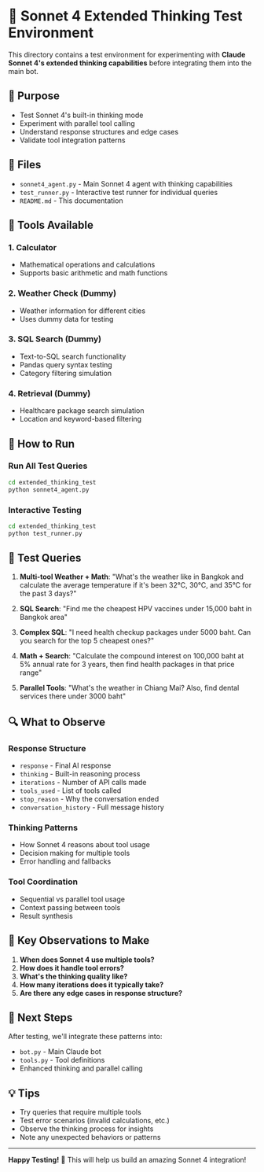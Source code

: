# 🧠 Sonnet 4 Extended Thinking Test Environment

This directory contains a test environment for experimenting with **Claude Sonnet 4's extended thinking capabilities** before integrating them into the main bot.

## 🎯 Purpose

- Test Sonnet 4's built-in thinking mode
- Experiment with parallel tool calling
- Understand response structures and edge cases
- Validate tool integration patterns

## 📁 Files

- `sonnet4_agent.py` - Main Sonnet 4 agent with thinking capabilities
- `test_runner.py` - Interactive test runner for individual queries  
- `README.md` - This documentation

## 🔧 Tools Available

### 1. **Calculator** 
- Mathematical operations and calculations
- Supports basic arithmetic and math functions

### 2. **Weather Check** (Dummy)
- Weather information for different cities
- Uses dummy data for testing

### 3. **SQL Search** (Dummy)
- Text-to-SQL search functionality
- Pandas query syntax testing
- Category filtering simulation

### 4. **Retrieval** (Dummy)
- Healthcare package search simulation
- Location and keyword-based filtering

## 🚀 How to Run

### Run All Test Queries
```bash
cd extended_thinking_test
python sonnet4_agent.py
```

### Interactive Testing
```bash
cd extended_thinking_test  
python test_runner.py
```

## 🧪 Test Queries

1. **Multi-tool Weather + Math**: "What's the weather like in Bangkok and calculate the average temperature if it's been 32°C, 30°C, and 35°C for the past 3 days?"

2. **SQL Search**: "Find me the cheapest HPV vaccines under 15,000 baht in Bangkok area"

3. **Complex SQL**: "I need health checkup packages under 5000 baht. Can you search for the top 5 cheapest ones?"

4. **Math + Search**: "Calculate the compound interest on 100,000 baht at 5% annual rate for 3 years, then find health packages in that price range"

5. **Parallel Tools**: "What's the weather in Chiang Mai? Also, find dental services there under 3000 baht"

## 🔍 What to Observe

### **Response Structure**
- `response` - Final AI response
- `thinking` - Built-in reasoning process
- `iterations` - Number of API calls made
- `tools_used` - List of tools called
- `stop_reason` - Why the conversation ended
- `conversation_history` - Full message history

### **Thinking Patterns**
- How Sonnet 4 reasons about tool usage
- Decision making for multiple tools
- Error handling and fallbacks

### **Tool Coordination**
- Sequential vs parallel tool usage
- Context passing between tools
- Result synthesis

## 🎯 Key Observations to Make

1. **When does Sonnet 4 use multiple tools?**
2. **How does it handle tool errors?**
3. **What's the thinking quality like?**
4. **How many iterations does it typically take?**
5. **Are there any edge cases in response structure?**

## 🔄 Next Steps

After testing, we'll integrate these patterns into:
- `bot.py` - Main Claude bot
- `tools.py` - Tool definitions  
- Enhanced thinking and parallel calling

## 💡 Tips

- Try queries that require multiple tools
- Test error scenarios (invalid calculations, etc.)
- Observe the thinking process for insights
- Note any unexpected behaviors or patterns

---

**Happy Testing!** 🚀 This will help us build an amazing Sonnet 4 integration! 